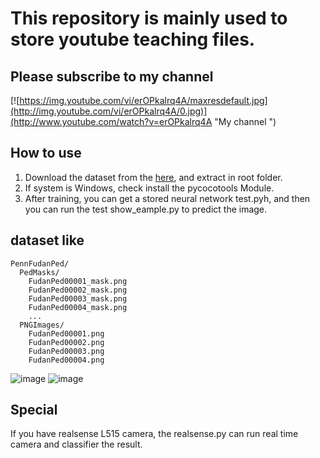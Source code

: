 # This repository is mainly used to store youtube teaching files.

## Please subscribe to my channel

[![https://img.youtube.com/vi/erOPkalrq4A/maxresdefault.jpg](http://img.youtube.com/vi/erOPkalrq4A/0.jpg)](http://www.youtube.com/watch?v=erOPkalrq4A "My channel ")


## How to use

1. Download the dataset from the [here](https://www.cis.upenn.edu/~jshi/ped_html/PennFudanPed.zip), and extract in root folder.
2. If system is Windows, check install the pycocotools Module.
3. After training, you can get a stored neural network test.pyh, and then you can run the test show_eample.py to predict the image.


## dataset like
```
PennFudanPed/
  PedMasks/
    FudanPed00001_mask.png
    FudanPed00002_mask.png
    FudanPed00003_mask.png
    FudanPed00004_mask.png
    ...
  PNGImages/
    FudanPed00001.png
    FudanPed00002.png
    FudanPed00003.png
    FudanPed00004.png
```

![image](https://github.com/kmolLin/yt_code_share/blob/master/torch_maskrcnn/reference/original.png?raw=true)
![image](https://github.com/kmolLin/yt_code_share/blob/master/torch_maskrcnn/reference/result.jpg?raw=true)


## Special

If you have realsense L515 camera, the realsense.py can run real time camera and classifier the result.